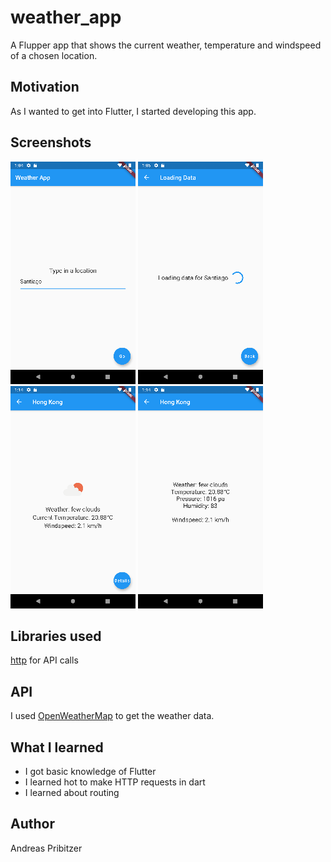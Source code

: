 # weather_app
A Flupper app that shows the current weather, temperature and windspeed of a chosen location.

## Motivation
As I wanted to get into Flutter, I started developing this app.

## Screenshots
![](images/Screenshot1.png)
![](images/Screenshot2.png)
![](images/Screenshot3.png)
![](images/Screenshot4.png)

## Libraries used
[http](https://pub.dev/packages/http) for API calls

## API
I used [OpenWeatherMap](https://openweathermap.org/) to get the weather data.

## What I learned
* I got basic knowledge of Flutter
* I learned hot to make HTTP requests in dart
* I learned about routing

## Author
Andreas Pribitzer

